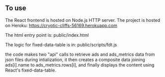 ## To use

The React frontend is hosted on Node.js HTTP server. 
The project is hosted on Heroku: https://cryptic-cliffs-56169.herokuapp.com

The html entry point is: public/index.html

The logic for fixed-data-table is in: public/scripts/fdt.js

the code makes two "api" calls to retrieve ads and ads_metrics data from json files during intialization, it then creates a composite data joining ads[i].name to ads_metrics.rows[i], and finally displays the content using React's fixed-data-table.

